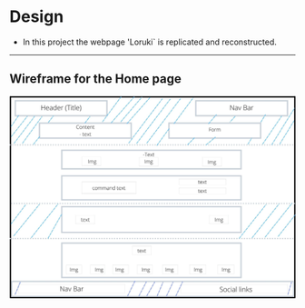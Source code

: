 # Design

<!-- give an overview of your project's design -->
<!-- describe the reasoning behind your group's design and wireframe -->
<!-- include other centralized decisions like fonts, palates, ... -->

- In this project the webpage 'Loruki` is replicated and reconstructed.

---

## Wireframe for the Home page

<!-- provide a link to your wireframe documenting on Figma, or wherever it is -->

![wireframe](./assets/design-sketch.jpg)
